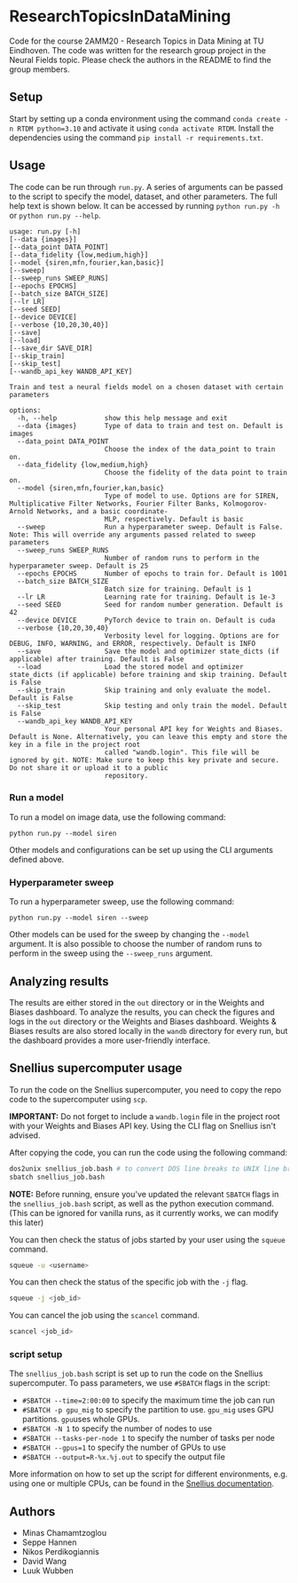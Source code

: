 # ResearchTopicsInDataMining
Code for the course 2AMM20 - Research Topics in Data Mining at TU Eindhoven. The code was written for the research group project in the Neural Fields topic. Please check the authors in the README to find the group members.

## Setup
Start by setting up a conda environment using the command `conda create -n RTDM python=3.10` and activate it using `conda activate RTDM`.
Install the dependencies using the command `pip install -r requirements.txt`.

## Usage
The code can be run through `run.py`. A series of arguments can be passed to the script to specify the model, dataset, and other parameters. The full help text is shown below. It can be accessed by running `python run.py -h` or `python run.py --help`.
```
usage: run.py [-h]
[--data {images}]
[--data_point DATA_POINT]
[--data_fidelity {low,medium,high}]
[--model {siren,mfn,fourier,kan,basic}]
[--sweep] 
[--sweep_runs SWEEP_RUNS]
[--epochs EPOCHS] 
[--batch_size BATCH_SIZE]
[--lr LR] 
[--seed SEED]
[--device DEVICE]
[--verbose {10,20,30,40}]
[--save]
[--load] 
[--save_dir SAVE_DIR] 
[--skip_train] 
[--skip_test]
[--wandb_api_key WANDB_API_KEY]

Train and test a neural fields model on a chosen dataset with certain parameters

options:
  -h, --help            show this help message and exit
  --data {images}       Type of data to train and test on. Default is images
  --data_point DATA_POINT
                        Choose the index of the data_point to train on.
  --data_fidelity {low,medium,high}
                        Choose the fidelity of the data point to train on.
  --model {siren,mfn,fourier,kan,basic}
                        Type of model to use. Options are for SIREN, Multiplicative Filter Networks, Fourier Filter Banks, Kolmogorov-Arnold Networks, and a basic coordinate-   
                        MLP, respectively. Default is basic
  --sweep               Run a hyperparameter sweep. Default is False. Note: This will override any arguments passed related to sweep parameters
  --sweep_runs SWEEP_RUNS
                        Number of random runs to perform in the hyperparameter sweep. Default is 25
  --epochs EPOCHS       Number of epochs to train for. Default is 1001
  --batch_size BATCH_SIZE
                        Batch size for training. Default is 1
  --lr LR               Learning rate for training. Default is 1e-3
  --seed SEED           Seed for random number generation. Default is 42
  --device DEVICE       PyTorch device to train on. Default is cuda
  --verbose {10,20,30,40}
                        Verbosity level for logging. Options are for DEBUG, INFO, WARNING, and ERROR, respectively. Default is INFO
  --save                Save the model and optimizer state_dicts (if applicable) after training. Default is False
  --load                Load the stored model and optimizer state_dicts (if applicable) before training and skip training. Default is False
  --skip_train          Skip training and only evaluate the model. Default is False
  --skip_test           Skip testing and only train the model. Default is False
  --wandb_api_key WANDB_API_KEY
                        Your personal API key for Weights and Biases. Default is None. Alternatively, you can leave this empty and store the key in a file in the project root   
                        called "wandb.login". This file will be ignored by git. NOTE: Make sure to keep this key private and secure. Do not share it or upload it to a public    
                        repository.
```

### Run a model
To run a model on image data, use the following command:
```
python run.py --model siren
```
Other models and configurations can be set up using the CLI arguments defined above.

### Hyperparameter sweep
To run a hyperparameter sweep, use the following command:
```
python run.py --model siren --sweep
```
Other models can be used for the sweep by changing the `--model` argument.
It is also possible to choose the number of random runs to perform in the sweep using the `--sweep_runs` argument.

## Analyzing results
The results are either stored in the `out` directory or in the Weights and Biases dashboard. 
To analyze the results, you can check the figures and logs in the `out` directory or the Weights and Biases dashboard.
Weights & Biases results are also stored locally in the `wandb` directory for every run, 
but the dashboard provides a more user-friendly interface.

## Snellius supercomputer usage
To run the code on the Snellius supercomputer, you need to copy the repo code to the supercomputer using `scp`. 

**IMPORTANT:** Do not forget to include a `wandb.login` file in the project root with your Weights and Biases API key. Using the CLI flag on Snellius isn't advised.

After copying the code, you can run the code using the following command:
```bash
dos2unix snellius_job.bash # to convert DOS line breaks to UNIX line breaks
sbatch snellius_job.bash
```
**NOTE:** Before running, ensure you've updated the relevant `SBATCH` flags in the `snellius_job.bash` script, as well as the python execution command. (This can be ignored for vanilla runs, as it currently works, we can modify this later)

You can then check the status of jobs started by your user using the `squeue` command.
```bash
squeue -u <username>
```

You can then check the status of the specific job with the `-j` flag.
```bash
squeue -j <job_id>
```

You can cancel the job using the `scancel` command.
```bash
scancel <job_id>
```

### script setup
The `snellius_job.bash` script is set up to run the code on the Snellius supercomputer.
To pass parameters, we use `#SBATCH` flags in the script:
- `#SBATCH --time=2:00:00` to specify the maximum time the job can run
- `#SBATCH -p gpu_mig` to specify the partition to use. `gpu_mig` uses GPU partitions. `gpu`uses whole GPUs.
- `#SBATCH -N 1` to specify the number of nodes to use
- `#SBATCH --tasks-per-node 1` to specify the number of tasks per node
- `#SBATCH --gpus=1` to specify the number of GPUs to use
- `#SBATCH --output=R-%x.%j.out` to specify the output file

More information on how to set up the script for different environments, e.g. using one or multiple CPUs, can be found in the [Snellius documentation](https://servicedesk.surf.nl/wiki/display/WIKI/Example+job+scripts).

## Authors
 - Minas Chamamtzoglou
 - Seppe Hannen
 - Nikos Perdikogiannis
 - David Wang
 - Luuk Wubben
